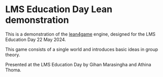 # LMS Education Day Lean demonstration

This is a demonstration of the [lean4game](https://github.com/leanprover-community/lean4game/) engine, designed for the LMS Education Day 22 May 2024.

This game consists of a single world and introduces basic ideas in group theory.

Presented at the LMS Education Day by Gihan Marasingha and Athina Thoma.
